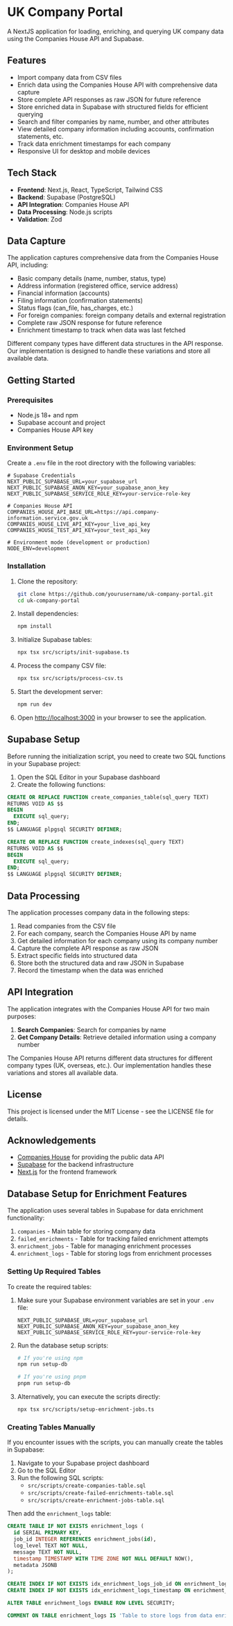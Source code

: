 # UK Company Portal

A NextJS application for loading, enriching, and querying UK company data using the Companies House API and Supabase.

## Features

- Import company data from CSV files
- Enrich data using the Companies House API with comprehensive data capture
- Store complete API responses as raw JSON for future reference
- Store enriched data in Supabase with structured fields for efficient querying
- Search and filter companies by name, number, and other attributes
- View detailed company information including accounts, confirmation statements, etc.
- Track data enrichment timestamps for each company
- Responsive UI for desktop and mobile devices

## Tech Stack

- **Frontend**: Next.js, React, TypeScript, Tailwind CSS
- **Backend**: Supabase (PostgreSQL)
- **API Integration**: Companies House API
- **Data Processing**: Node.js scripts
- **Validation**: Zod

## Data Capture

The application captures comprehensive data from the Companies House API, including:

- Basic company details (name, number, status, type)
- Address information (registered office, service address)
- Financial information (accounts)
- Filing information (confirmation statements)
- Status flags (can_file, has_charges, etc.)
- For foreign companies: foreign company details and external registration
- Complete raw JSON response for future reference
- Enrichment timestamp to track when data was last fetched

Different company types have different data structures in the API response. Our implementation is designed to handle these variations and store all available data.

## Getting Started

### Prerequisites

- Node.js 18+ and npm
- Supabase account and project
- Companies House API key

### Environment Setup

Create a `.env` file in the root directory with the following variables:

```
# Supabase Credentials
NEXT_PUBLIC_SUPABASE_URL=your_supabase_url
NEXT_PUBLIC_SUPABASE_ANON_KEY=your_supabase_anon_key
NEXT_PUBLIC_SUPABASE_SERVICE_ROLE_KEY=your-service-role-key

# Companies House API
COMPANIES_HOUSE_API_BASE_URL=https://api.company-information.service.gov.uk
COMPANIES_HOUSE_LIVE_API_KEY=your_live_api_key
COMPANIES_HOUSE_TEST_API_KEY=your_test_api_key

# Environment mode (development or production)
NODE_ENV=development
```

### Installation

1. Clone the repository:
   ```bash
   git clone https://github.com/yourusername/uk-company-portal.git
   cd uk-company-portal
   ```

2. Install dependencies:
   ```bash
   npm install
   ```

3. Initialize Supabase tables:
   ```bash
   npx tsx src/scripts/init-supabase.ts
   ```

4. Process the company CSV file:
   ```bash
   npx tsx src/scripts/process-csv.ts
   ```

5. Start the development server:
   ```bash
   npm run dev
   ```

6. Open [http://localhost:3000](http://localhost:3000) in your browser to see the application.

## Supabase Setup

Before running the initialization script, you need to create two SQL functions in your Supabase project:

1. Open the SQL Editor in your Supabase dashboard
2. Create the following functions:

```sql
CREATE OR REPLACE FUNCTION create_companies_table(sql_query TEXT)
RETURNS VOID AS $$
BEGIN
  EXECUTE sql_query;
END;
$$ LANGUAGE plpgsql SECURITY DEFINER;

CREATE OR REPLACE FUNCTION create_indexes(sql_query TEXT)
RETURNS VOID AS $$
BEGIN
  EXECUTE sql_query;
END;
$$ LANGUAGE plpgsql SECURITY DEFINER;
```

## Data Processing

The application processes company data in the following steps:

1. Read companies from the CSV file
2. For each company, search the Companies House API by name
3. Get detailed information for each company using its company number
4. Capture the complete API response as raw JSON
5. Extract specific fields into structured data
6. Store both the structured data and raw JSON in Supabase
7. Record the timestamp when the data was enriched

## API Integration

The application integrates with the Companies House API for two main purposes:

1. **Search Companies**: Search for companies by name
2. **Get Company Details**: Retrieve detailed information using a company number

The Companies House API returns different data structures for different company types (UK, overseas, etc.). Our implementation handles these variations and stores all available data.

## License

This project is licensed under the MIT License - see the LICENSE file for details.

## Acknowledgements

- [Companies House](https://www.gov.uk/government/organisations/companies-house) for providing the public data API
- [Supabase](https://supabase.io/) for the backend infrastructure
- [Next.js](https://nextjs.org/) for the frontend framework

## Database Setup for Enrichment Features

The application uses several tables in Supabase for data enrichment functionality:

1. `companies` - Main table for storing company data
2. `failed_enrichments` - Table for tracking failed enrichment attempts
3. `enrichment_jobs` - Table for managing enrichment processes
4. `enrichment_logs` - Table for storing logs from enrichment processes

### Setting Up Required Tables

To create the required tables:

1. Make sure your Supabase environment variables are set in your `.env` file:
   ```
   NEXT_PUBLIC_SUPABASE_URL=your_supabase_url
   NEXT_PUBLIC_SUPABASE_ANON_KEY=your_supabase_anon_key
   NEXT_PUBLIC_SUPABASE_SERVICE_ROLE_KEY=your-service-role-key
   ```

2. Run the database setup scripts:
   ```bash
   # If you're using npm
   npm run setup-db

   # If you're using pnpm
   pnpm run setup-db
   ```

3. Alternatively, you can execute the scripts directly:
   ```bash
   npx tsx src/scripts/setup-enrichment-jobs.ts
   ```

### Creating Tables Manually

If you encounter issues with the scripts, you can manually create the tables in Supabase:

1. Navigate to your Supabase project dashboard
2. Go to the SQL Editor
3. Run the following SQL scripts:
   - `src/scripts/create-companies-table.sql`
   - `src/scripts/create-failed-enrichments-table.sql`
   - `src/scripts/create-enrichment-jobs-table.sql`

Then add the `enrichment_logs` table:

```sql
CREATE TABLE IF NOT EXISTS enrichment_logs (
  id SERIAL PRIMARY KEY,
  job_id INTEGER REFERENCES enrichment_jobs(id),
  log_level TEXT NOT NULL,
  message TEXT NOT NULL,
  timestamp TIMESTAMP WITH TIME ZONE NOT NULL DEFAULT NOW(),
  metadata JSONB
);

CREATE INDEX IF NOT EXISTS idx_enrichment_logs_job_id ON enrichment_logs(job_id);
CREATE INDEX IF NOT EXISTS idx_enrichment_logs_timestamp ON enrichment_logs(timestamp);

ALTER TABLE enrichment_logs ENABLE ROW LEVEL SECURITY;

COMMENT ON TABLE enrichment_logs IS 'Table to store logs from data enrichment processes';
```
